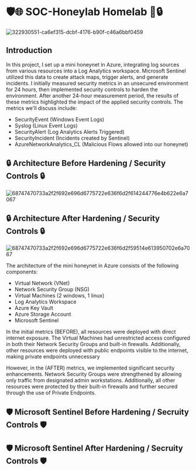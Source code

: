 # 🛡️🌐 SOC-Honeylab Homelab 🚀🔒
![322930551-ca6ef315-dcbf-4176-b90f-c46a6bbf0459](https://github.com/baileytoy/SOC-Honeynet/assets/172320876/ad0781e9-9c25-4784-9fdf-465a6503e14d)

## Introduction
In this project, I set up a mini honeynet in Azure, integrating log sources from various resources into a Log Analytics workspace. Microsoft Sentinel utilized this data to create attack maps, trigger alerts, and generate incidents. I initially measured security metrics in an unsecured environment for 24 hours, then implemented security controls to harden the environment. After another 24-hour measurement period, the results of these metrics highlighted the impact of the applied security controls. The metrics we'll discuss include:
- SecurityEvent (Windows Event Logs)
- Syslog (Linux Event Logs)
- SecurityAlert (Log Analytics Alerts Triggered)
- SecurityIncident (Incidents created by Sentinel)
- AzureNetworkAnalytics_CL (Malicious Flows allowed into our honeynet)

## 🔒 Architecture Before Hardening / Security Controls 🔒
![68747470733a2f2f692e696d6775722e636f6d2f614244776e4b622e6a7067](https://github.com/baileytoy/SOC-Honeynet/assets/172320876/3f5e896f-edda-4219-93da-841dca0b031a)

## 🔒 Architecture After Hardening / Security Controls 🔒
![68747470733a2f2f692e696d6775722e636f6d2f59514e613950702e6a7067](https://github.com/baileytoy/SOC-Honeynet/assets/172320876/4a602936-f517-493b-b766-738ee61ba345)

The architecture of the mini honeynet in Azure consists of the following components:

- Virtual Network (VNet)
- Network Security Group (NSG)
- Virtual Machines (2 windows, 1 linux)
- Log Analytics Workspace
- Azure Key Vault
- Azure Storage Account
- Microsoft Sentinel

In the initial metrics (BEFORE), all resources were deployed with direct internet exposure. The Virtual Machines had unrestricted access configured in both their Network Security Groups and built-in firewalls. Additionally, other resources were deployed with public endpoints visible to the internet, making private endpoints unnecessary

However, in the (AFTER) metrics, we implemented significant security enhancements. Network Security Groups were strengthened by allowing only traffic from designated admin workstations. Additionally, all other resources were protected by their built-in firewalls and further secured through the use of Private Endpoints.

## 🛡️ Microsoft Sentinel Before Hardening / Secruity Controls 🛡️


## 🛡️ Microsoft Sentinel After Hardening / Secruity Controls 🛡️
